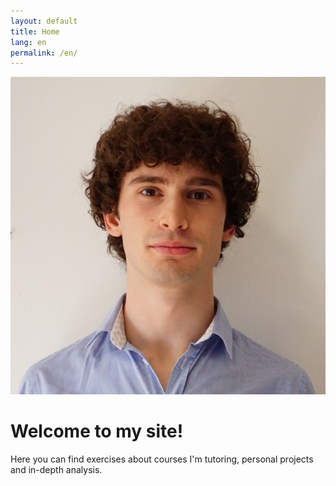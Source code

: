 ```yaml
---
layout: default
title: Home
lang: en
permalink: /en/
---
```

<div class="container">
  <!-- Foto del profilo (circular button) -->
  <div class="profile-image-container">
    <img src="/images/ProfilePic.JPG" alt="La mia foto" class="profile-image" id="profileImage">
  </div>

  <!-- Testo centrale -->
  <div class="welcome-text">
    <h1>Welcome to my site!</h1>
    <p>Here you can find exercises about courses I'm tutoring, personal projects and in-depth analysis.</p>
  </div>

  <!-- Icone social -->
  <div class="social-icons">
    <a href="https://github.com/raphsa" target="_blank" class="social-icon github">
      <i class="fab fa-github"></i>
    </a>
    <a href="https://www.linkedin.com/in/raffaelesali/" target="_blank" class="social-icon linkedin">
      <i class="fab fa-linkedin"></i>
    </a>
  </div>
</div>